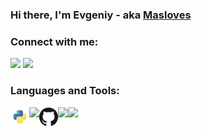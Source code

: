 ### Hi there, I'm Evgeniy - aka [Masloves](https://github.com/Masloves)

### **Connect with me:**

[<img height="20" src="https://upload.wikimedia.org/wikipedia/commons/2/21/VK.com-logo.svg">](https://vk.com/johny_masloves)
[<img height="20" src="https://upload.wikimedia.org/wikipedia/commons/8/83/Telegram_2019_Logo.svg">](https://t.me/masloves)

### **Languages and Tools:**

<img align="left" height="30" src="https://raw.githubusercontent.com/github/explore/80688e429a7d4ef2fca1e82350fe8e3517d3494d/topics/python/python.png">
<img align="left" height="30" src="https://upload.wikimedia.org/wikipedia/commons/e/e0/Git-logo.svg">
<img align="left" height="30" src="https://raw.githubusercontent.com/github/explore/78df643247d429f6cc873026c0622819ad797942/topics/github/github.png">
<img align="left" height="30" src="https://upload.wikimedia.org/wikipedia/commons/1/1d/PyCharm_Icon.svg">
<img align="left" height="30" src="https://upload.wikimedia.org/wikipedia/commons/d/d5/Slack_icon_2019.svg">
